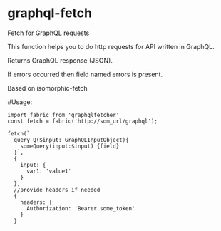 # graphql-fetch
Fetch for GraphQL requests

This function helps you to do http requests for API written in GraphQL.

Returns GraphQL response (JSON).

If errors occurred then field named errors is present.

Based on isomorphic-fetch

#Usage:

    import fabric from 'graphqlfetcher'
    const fetch = fabric('http://som_url/graphql');
    
    fetch(`
      query Q($input: GraphQLInputObject){
        someQuery(input:$input) {field}
      }`,
      {
        input: {
          var1: 'value1'
        }
      },
      //provide headers if needed
      {
        headers: {
          Authorization: 'Bearer some_token'
        }
      }
      
